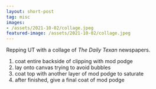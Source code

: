 ```yaml
---
layout: short-post
tag: misc
images:
- /assets/2021-10-02/collage.jpeg
featured-image: /assets/2021-10-02/collage.jpeg
---
```

Repping UT with a collage of *The Daily Texan* newspapers<!--more-->.

1. coat entire backside of clipping with mod podge
1. lay onto canvas trying to avoid bubbles
1. coat top with another layer of mod podge to saturate
1. after finished, give a final coat of mod podge
